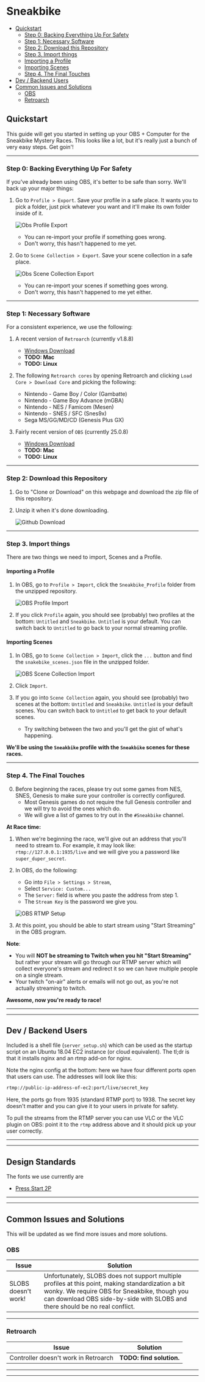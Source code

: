 # Sneakbike

* [Quickstart](#quickstart)
   + [Step 0: Backing Everything Up For Safety](#step-0--backing-everything-up-for-safety)
   + [Step 1: Necessary Software](#step-1--necessary-software)
   + [Step 2: Download this Repository](#step-2--download-this-repository)
   + [Step 3. Import things](#step-3-import-things)
   - [Importing a Profile](#importing-a-profile)
   - [Importing Scenes](#importing-scenes)
   + [Step 4. The Final Touches](#step-4-the-final-touches)
* [Dev / Backend Users](#dev---backend-users)
* [Common Issues and Solutions](#common-issues-and-solutions)
   + [OBS](#obs)
   + [Retroarch](#retroarch)

## Quickstart

This guide will get you started in setting up your OBS + Computer for the Sneakbike Mystery Races. This looks like a lot, but it's really just a bunch of very easy steps. Get goin'!

---

### Step 0: Backing Everything Up For Safety

If you've already been using OBS, it's better to be safe than sorry. We'll back up your major things:



1. Go to `Profile > Export`. Save your profile in a safe place. It wants you to pick a folder, just pick whatever you want and it'll make its own folder inside of it.

   ![Obs Profile Export](./static/images/obs_export_profile.PNG)

   - You can re-import your profile if something goes wrong.
   - Don't worry, this hasn't happened to me yet.


2. Go to `Scene Collection > Export`. Save your scene collection in a safe place.

   ![Obs Scene Collection Export](./static/images/obs_export_scene_collection.PNG)
   - You can re-import your scenes if something goes wrong.
   - Don't worry, this hasn't happened to me yet either.

---

### Step 1: Necessary Software

For a consistent experience, we use the following:

1. A recent version of `Retroarch` (currently v1.8.8)

   - [Windows Download](http://buildbot.libretro.com/stable/1.8.8/windows/x86_64/RetroArch-x64-setup.exe)
   - **TODO: Mac**
   - **TODO: Linux**

2. The following `Retroarch cores` by opening Retroarch and clicking `Load Core > Download Core` and picking the following:

   - Nintendo - Game Boy / Color (Gambatte)
   - Nintendo - Game Boy Advance (mGBA)
   - Nintendo - NES / Famicom (Mesen)
   - Nintendo - SNES / SFC (Snes9x)
   - Sega MS/GG/MD/CD (Genesis Plus GX)

3. Fairly recent version of `OBS` (currently 25.0.8)
   - [Windows Download](https://cdn-fastly.obsproject.com/downloads/OBS-Studio-25.0.8-Full-Installer-x64.exe)
   - **TODO: Mac**
   - **TODO: Linux**

---

### Step 2: Download this Repository

1. Go to "Clone or Download" on this webpage and download the zip file of this repository. 
2. Unzip it when it's done downloading.

      ![Github Download](./static/images/github_clone.PNG)

---

### Step 3. Import things

There are two things we need to import, Scenes and a Profile.

#### Importing a Profile

1. In OBS, go to `Profile > Import`, click the `Sneakbike_Profile` folder from the unzipped repository.

   ![OBS Profile Import](./static/images/obs_import_profile.PNG)

2. If you click `Profile` again, you should see (probably) two profiles at the bottom: `Untitled` and `Sneakbike`. `Untitled` is your default. You can switch back to `Untitled` to go back to your normal streaming profile.

#### Importing Scenes

1. In OBS, go to `Scene Collection > Import`, click the `...` button and find the `snakebike_scenes.json` file in the unzipped folder.

   ![OBS Scene Collection Import](./static/images/obs_import_scene_collection.PNG)

2. Click `Import`.
3. If you go into `Scene Collection` again, you should see (probably) two scenes at the bottom: `Untitled` and `Sneakbike`. `Untitled` is your default scenes. You can switch back to `Untitled` to get back to your default scenes.
   - Try switching between the two and you'll get the gist of what's happening.

**We'll be using the `Sneakbike` profile with the `Sneakbike` scenes for these races.**

---

### Step 4. The Final Touches

0. Before beginning the races, please try out some games from NES, SNES, Genesis to make sure your controller is correctly configured.
   - Most Genesis games do not require the full Genesis controller and we will try to avoid the ones which do.
   - We will give a list of games to try out in the `#Sneakbike` channel.

**At Race time:**

1. When we're beginning the race, we'll give out an address that you'll need to stream to. For example, it may look like: `rtmp://127.0.0.1:1935/live` and we will give you a password like `super_duper_secret`.  
2. In OBS, do the following:
   - Go into `File > Settings > Stream`,
   - Select `Service: Custom...`
   - The `Server:` field is where you paste the address from step 1. 
   - The `Stream Key` is the password we give you.
  
   ![OBS RTMP Setup](./static/images/obs_rtmp_setup.PNG)   

3. At this point, you should be able to start stream using "Start Streaming" in the OBS program.

**Note**:

- You will **NOT be streaming to Twitch when you hit "Start Streaming"** but rather your stream will go through our RTMP server which will collect everyone's stream and redirect it so we can have multiple people on a single stream.
- Your twitch "on-air" alerts or emails will not go out, as you're not actually streaming to twitch.

**Awesome, now you're ready to race!**

---

---

## Dev / Backend Users

Included is a shell file (`server_setup.sh`) which can be used as the startup script on an Ubuntu 18.04 EC2 instance (or cloud equivalent). The tl;dr is that it installs nginx and an rtmp add-on for nginx.

Note the nginx config at the bottom: here we have four different ports open that users can use. The addresses will look like this:

```bash
rtmp://public-ip-address-of-ec2:port/live/secret_key
```

Here, the ports go from 1935 (standard RTMP port) to 1938. The secret key doesn't matter and you can give it to your users in private for safety.

To pull the streams from the RTMP server you can use VLC or the VLC plugin on OBS: point it to the `rtmp` address above and it should pick up your user correctly.

---

---

## Design Standards

The fonts we use currently are 
   - [Press Start 2P](https://fonts.google.com/specimen/Press+Start+2P)



---

---

## Common Issues and Solutions

This will be updated as we find more issues and more solutions.

### OBS

| Issue       | Solution |
| ----------- | -------- |
| SLOBS doesn't work! | Unfortunately, SLOBS does not support multiple profiles at this point, making standardization a bit wonky.  We require OBS for Sneakbike, though you can download OBS side-by-side with SLOBS and there should be no real conflict.         |

---

### Retroarch

| Issue                                | Solution                 |
| ------------------------------------ | ------------------------ |
| Controller doesn't work in Retroarch | **TODO: find solution.** |

---

---
